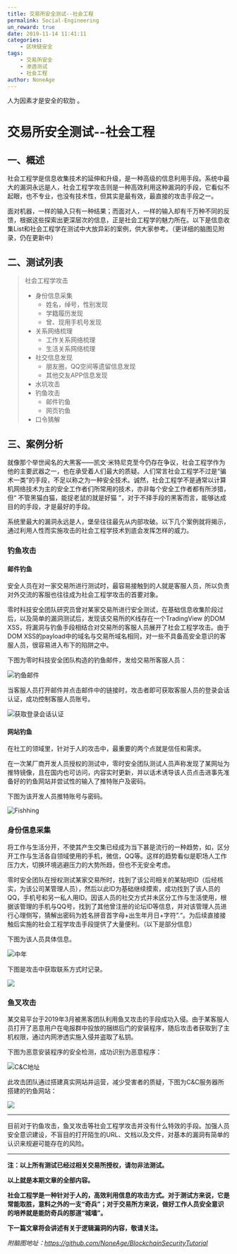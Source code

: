 ```yaml
---
title: 交易所安全测试--社会工程
permalink: Social-Engineering
un_reward: true
date: 2019-11-14 11:41:11
categories:
    - 区块链安全
tags:
    - 交易所安全
    - 渗透测试
    - 社会工程
author: NoneAge
---
```


 人为因素才是安全的软肋 。

<!-----more----->

# 交易所安全测试--社会工程

## 一、概述

社会工程学是信息收集技术的延伸和升级，是一种高级的信息利用手段。系统中最大的漏洞永远是人，社会工程学攻击则是一种高效利用这种漏洞的手段，它看似不起眼，也不专业，也没有技术性，但其实是最有效，最直接的攻击手段之一。

面对机器，一样的输入只有一种结果；而面对人，一样的输入却有千万种不同的反馈，根据这些探索出更深层次的信息，正是社会工程学的魅力所在。以下是信息收集List和社会工程学在测试中大放异彩的案例，供大家参考。（更详细的脑图见附录，仍在更新中） 



## 二、测试列表

> 社会工程学攻击
>
> - 身份信息采集
>   - 姓名，绰号，性别发现
>   - 学籍履历发现
>   - 曾、现用手机号发现
> - 关系网络梳理
>   - 工作关系网络梳理
>   - 生活关系网络梳理
> - 社交信息发现
>   - 朋友圈，QQ空间等遗留信息发现
>   - 其他交友APP信息发现
> - 水坑攻击
> - 钓鱼攻击
>   - 邮件钓鱼
>   - 网页钓鱼
> - 口令猜解  



## 三、案例分析

就像那个举世闻名的大黑客——凯文·米特尼克至今仍存在争议，社会工程学作为他的主要武器之一，也在承受着人们最大的质疑。人们常言社会工程学不过是“骗术一类”的手段，不足以称之为一种安全技术。诚然，社会工程学不是通常以计算机网络技术为主的安全工作者们所常用的技术，亦非每个安全工作者都有所涉猎，但“ 不管黑猫白猫，能捉老鼠的就是好猫 ”，对于不择手段的黑客而言，能够达成目的的手段，才是最好的手段。 

系统里最大的漏洞永远是人，堡垒往往最先从内部攻破。以下几个案例就将揭示，通过利用人性而实施攻击的社会工程学技术到底会发挥怎样的威力。



### 钓鱼攻击

#### 邮件钓鱼

安全人员在对一家交易所进行测试时，最容易接触到的人就是客服人员，所以负责对外交流的客服也往往成为社会工程学攻击的首要对象。

零时科技安全团队研究员曾对某家交易所进行安全测试，在基础信息收集阶段过后，以及简单的漏洞测试后，发现该交易所的K线存在一个TradingView 的DOM XSS，将漏洞与钓鱼手段相结合对交易所的客服人员展开了社会工程学攻击。由于DOM XSS的payload中的域名与交易所域名相同，对一些不具备高安全意识的客服人员，很容易进入布下的陷阱之中。

下图为零时科技安全团队构造的钓鱼邮件，发给交易所客服人员：

![钓鱼邮件](./assets/邮件1.png)



当客服人员打开邮件并点击邮件中的链接时，攻击者即可获取客服人员的登录会话认证，成功控制客服人员账号。

![获取登录会话认证](./assets/邮件2.png)



#### 网站钓鱼

在社工的领域里，针对于人的攻击中，最重要的两个点就是信任和需求。

在一次某厂商开发人员授权的测试中，零时安全团队测试人员声称发现了某网址为推特镜像，且在国内也可访问，内容实时更新，并以话术诱导该人员点击进事先准备好的钓鱼网站并尝试性的输入了推特账户及密码。

下图为该开发人员推特账号与密码。

![Fishhing](./assets/推特.jpg)



### 身份信息采集

将工作与生活分开，不使其产生交集已经成为当下甚是流行的一种趋势，如，区分开工作与生活各自领域使用的手机，微信，QQ等。这样的趋势看似是职场人工作压力大，切换环境逃避压力的大势所趋，但也不无安全考虑。

零时安全团队在授权测试某家交易所时，找到了该公司相关的某贴吧ID（后经核实，为该公司某管理人员），然后以此ID为基础继续摸索，成功找到了该人员的QQ，手机号和另一私人用ID。因该人员的社交方式并未区分工作与生活使用，根据该管理的手机与QQ号，找到了其他曾注册的论坛ID等信息，并对该管理人员进行心理侧写，猜解出密码为姓名拼音首字母+出生年月日+字符”.“。为后续直接接触后实施的社会工程学攻击手段提供了大量便利。（以下是部分信息）

下图为该人员具体信息。

![中年](./assets/身份1.png)

下图是攻击中获取联系方式时记录。

![](./assets/身份2.png)



### 鱼叉攻击

某交易平台于2019年3月被黑客团队利用鱼叉攻击的手段成功入侵。由于某客服人员打开了恶意用户在电报群中投放的捆绑后门的安装程序，随后攻击者获取到了主机权限，通过内网渗透实施入侵并盗取了私钥。

下图为恶意安装程序的安全检测，成功识别为恶意程序：

![C&C地址](./assets/鱼叉1.png)

此攻击团队通过搭建真实网站并运营，减少受害者的质疑，下图为C&C服务器所搭建的钓鱼网站：

![](./assets/鱼叉2.png)

---

目前对于钓鱼攻击，鱼叉攻击等社会工程学攻击并没有什么特效的手段。加强人员安全意识建设，不盲目的打开陌生的URL、文档以及文件，对基本的漏洞有简单的认识来规避可能存在的风险。

---

**注：以上所有测试已经过相关交易所授权，请勿非法测试。**

**以上就是本期文章的全部内容。**

**社会工程学是一种针对于人的，高效利用信息的攻击方式。对于测试方来说，它是常能取胜，意料之外的一支“奇兵”；对于交易所方来说，做好工作人员安全意识的培养就是能防奇兵的那道“城墙”。**

**下一篇文章将会讲述有关于逻辑漏洞的内容，敬请关注。**





*附脑图地址：https://github.com/NoneAge/BlockchainSecurityTutorial*